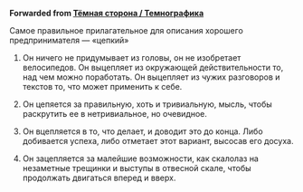 **Forwarded from [Тёмная сторона / Темнографика](https://t.me/temno/1663)**

Самое правильное прилагательное для описания хорошего предпринимателя — «цепкий»

1. Он ничего не придумывает из головы, он не изобретает велосипедов. Он выцепляет из окружающей действительности то, над чем можно поработать. Он выцепляет из чужих разговоров и текстов то, что может применить к себе.

2. Он цепяется за правильную, хоть и тривиальную, мысль, чтобы раскрутить ее в нетривиальное, но очевидное.

3. Он вцепляется в то, что делает, и доводит это до конца. Либо добивается успеха, либо отметает этот вариант, высосав его досуха.

4. Он зацепляется за малейшие возможности, как скалолаз на незаметные трещинки и выступы в отвесной скале, чтобы продолжать двигаться вперед и вверх.